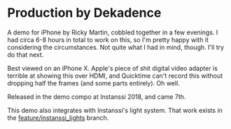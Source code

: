 # Production by Dekadence

A demo for iPhone by Ricky Martin, cobbled together in a few evenings. I had circa 6-8 hours in total to work on this, so I'm pretty happy with it considering the circumstances. Not quite what I had in mind, though. I'll try do that next.

Best viewed on an iPhone X. Apple's piece of shit digital video adapter is terrible at showing this over HDMI, and Quicktime can't record this without dropping half the frames (and some parts entirely). Oh well.

Released in the demo compo at Instanssi 2018, and came 7th.

This demo also integrates with Instanssi's light system. That work exists in the [feature/instanssi_lights](https://github.com/superjohan/production/tree/feature/instanssi_lights) branch.
